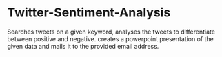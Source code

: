 # Twitter-Sentiment-Analysis
Searches tweets on a given keyword, analyses the tweets to differentiate between positive and negative. creates a powerpoint presentation of the given data and mails it to the provided email address.
